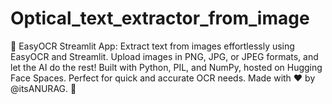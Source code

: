 # Optical_text_extractor_from_image
🎉 EasyOCR Streamlit App: Extract text from images effortlessly using EasyOCR and Streamlit. Upload images in PNG, JPG, or JPEG formats, and let the AI do the rest! Built with Python, PIL, and NumPy, hosted on Hugging Face Spaces. Perfect for quick and accurate OCR needs. Made with ❤️ by @itsANURAG. 🚀
